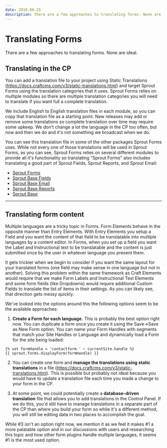 ```yaml
---
date: 2018-06-25
description: There are a few approaches to translating forms. None are ideal.
---
```


# Translating Forms

There are a few approaches to translating forms. None are ideal.

## Translating in the CP

You can add a translation file to your project using Static Translations (https://docs.craftcms.com/v3/static-translations.html) and target Sprout Forms using the translation categories that it uses. Sprout Forms relies on multiple modules so there are multiple translation categories you will need to translate if you want full a complete translation.

We include English to English translation files in each module, so you can copy that translation file as a starting point. New releases may add or remove some translations so complete translation over time may require some upkeep. We don't change a lot the language in the CP too often, but now and then we do and it's not something we broadcast when we do.

You can see this translation file in some of the other packages Sprout Forms uses. While not every one of those translations will be used in Sprout Forms, as you can see, Sprout Forms relies on several different modules to provide all it's functionality so translating "Sprout Forms" also includes translating a good part of Sprout Fields, Sprout Reports, and Sprout Email:

- [Sprout Forms](https://github.com/barrelstrength/craft-sprout-forms/blob/v3.6.6/src/translations/en/sprout-forms.php)
- [Sprout Base Fields](https://github.com/barrelstrength/craft-sprout-base-fields/blob/v1/src/translations/en/sprout-base-fields.php)
- [Sprout Base Email](https://github.com/barrelstrength/craft-sprout-base-email/blob/v1/src/translations/en/sprout-base-email.php)
- [Sprout Base Reports](https://github.com/barrelstrength/craft-sprout-base-reports/blob/v1/src/translations/en/sprout-base-reports.php​)
- [Sprout Base](https://github.com/barrelstrength/craft-sprout-base/blob/v5/src/translations/en/sprout-base-settings.php​)

----

## Translating form content

Multiple languages are a tricky topic in Forms. Form Elements behave in the opposite manner than Entry Elements. With Entry Elements you setup a Field and you want the content of that field to be translatable into multiple languages by a content editor. In Forms, when you set up a field you want the Label and Instructional text to be translatable and the content is just submitted once by the user in whatever language you present them.

It gets trickier when we begin to consider if you want the same layout for your translated forms (one field may make sense in one language but not in another). Solving this problem within the same framework as Craft Elements would require that we make Form Labels and Instructional Text Elements and some form fields (like Dropdowns) would require additional Custom Fields to translate the list of items in their settings. As you can likely see, that direction gets messy quickly.

We've looked into the options around this the following options seem to be the available approaches:

1. **Create a Form for each language.** This is probably the best option right now. You can duplicate a form once you create it using the Save->Save as New Form option. You can name your Form Handles with segments that match your Site Handles or Language and dynamically load a Form for the site being loaded:

``` twig
{% set formHandle = 'contactform-' ~ currentSite.handle %}
{{ sprout.forms.displayForm(formHandle) }}
```

2. You can create one form and **manage the translations using static translations** in a file (https://docs.craftcms.com/v3/static-translations.html). This is possible but probably not ideal because you would have to update a translation file each time you made a change to your form in the CP.

3. At some point, we could potentially create a **database-driven translation** file that allows you to add translations in the Control Panel. If we do this, you'd still have to manage translations in a separate part of the CP than where you build your form so while it's a different method, you will still be editing data in two places to accomplish the goal.

While #3 isn't an option right now, we mention it as we feel it makes #1 a more palatable option and in our discussions with users and researching this topic and how other form plugins handle multiple languages, it seems #1 is the most used option.